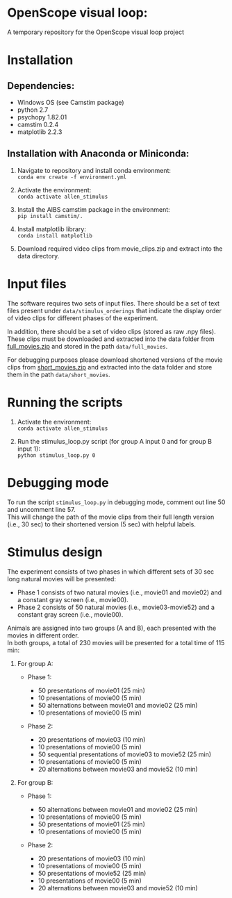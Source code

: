 # OpenScope visual loop:
A temporary repository for the OpenScope visual loop project


# Installation
## Dependencies:
  - Windows OS (see Camstim package)
  - python 2.7
  - psychopy 1.82.01
  - camstim 0.2.4
  - matplotlib 2.2.3

## Installation with Anaconda or Miniconda:
  1. Navigate to repository and install conda environment:
     <br>`conda env create -f environment.yml`

  2. Activate the environment:
     <br>`conda activate allen_stimulus`

  3. Install the AIBS camstim package in the environment:
     <br>`pip install camstim/.`

  4. Install matplotlib library:
     <br>`conda install matplotlib`

  5. Download required video clips from movie_clips.zip and extract into the data directory.

# Input files
The software requires two sets of input files. There should be a set of text files present under `data/stimulus_orderings` that indicate the display order of video clips for different phases of the experiment.

In addition, there should be a set of video clips (stored as raw .npy files).
<br>These clips must be downloaded and extracted into the data folder from [full_movies.zip](https://weizmannacil-my.sharepoint.com/:u:/g/personal/daniel_deitch_weizmann_ac_il/EbetUfh76FtBtDkpqd-7gAEB43WxjSCKutxW8sJtvIfCiA?e=LPY5ND) and stored in the path `data/full_movies`.

For debugging purposes please download shortened versions of the movie clips from [short_movies.zip](https://weizmannacil-my.sharepoint.com/:u:/g/personal/daniel_deitch_weizmann_ac_il/EZzpjTqcXG9Bn4Xe-u9pgXIBHzLbIWfmtd8xKI4lvwIwvQ?e=uLVxT0) and extracted into the data folder and store them in the path `data/short_movies`.

# Running the scripts
  1. Activate the environment:
     <br>`conda activate allen_stimulus`
     
  3. Run the stimulus_loop.py script (for group A input 0 and for group B input 1):
     <br> `python stimulus_loop.py 0`

# Debugging mode
To run the script `stimulus_loop.py` in debugging mode, comment out line 50 and uncomment line 57.
<br>This will change the path of the movie clips from their full length version (i.e., 30 sec) to their shortened version (5 sec) with helpful labels.

# Stimulus design
The experiment consists of two phases in which different sets of 30 sec long natural movies will be presented:
   - Phase 1 consists of two natural movies (i.e., movie01 and movie02) and a constant gray screen (i.e., movie00).
   - Phase 2 consists of 50 natural movies (i.e., movie03-movie52) and a constant gray screen (i.e., movie00).

Animals are assigned into two groups (A and B), each presented with the movies in different order.
<br>In both groups, a total of 230 movies will be presented for a total time of 115 min:
  1. For group A:
     - Phase 1:
       - 50 presentations of movie01 (25 min)
       - 10 presentations of movie00 (5 min)
       - 50 alternations between movie01 and movie02 (25 min)
       - 10 presentations of movie00 (5 min)

     - Phase 2:
       - 20 presentations of movie03 (10 min)
       - 10 presentations of movie00 (5 min)
       - 50 sequential presentations of movie03 to movie52 (25 min)
       - 10 presentations of movie00 (5 min)
       - 20 alternations between movie03 and movie52 (10 min)

  2. For group B:
     - Phase 1:
       - 50 alternations between movie01 and movie02 (25 min)
       -  10 presentations of movie00 (5 min)
       -  50 presentations of movie01 (25 min)
       -  10 presentations of movie00 (5 min)

     - Phase 2:
       - 20 presentations of movie03 (10 min)
       - 10 presentations of movie00 (5 min)
       - 50 presentations of movie52 (25 min)
       - 10 presentations of movie00 (5 min)
       - 20 alternations between movie03 and movie52 (10 min)
